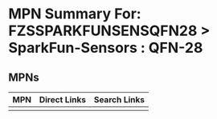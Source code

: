 



# MPN Summary For: FZSSPARKFUNSENSQFN28 > SparkFun-Sensors : QFN-28

## MPNs
  

|MPN|Direct Links|Search Links|
| :--- | :--- | :--- |
||||
